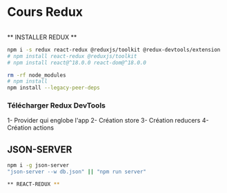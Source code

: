 # Cours Redux

```sh

```



** INSTALLER REDUX **
```bash
npm i -s redux react-redux @reduxjs/toolkit @redux-devtools/extension
# npm install react-redux @reduxjs/toolkit
# npm install react@^18.0.0 react-dom@^18.0.0

rm -rf node_modules
# npm install
npm install --legacy-peer-deps
```


### Télécharger Redux DevTools

1- Provider qui englobe l'app
2- Création store
3- Création reducers
4- Création actions

## JSON-SERVER 
```sh
npm i -g json-server
"json-server --w db.json" || "npm run server"

** REACT-REDUX **


